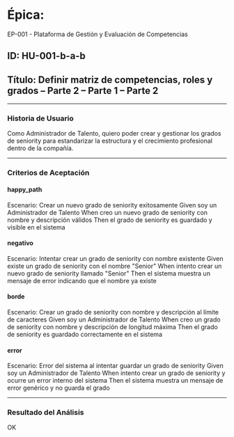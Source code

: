 # Épica: 
EP-001 - Plataforma de Gestión y Evaluación de Competencias

## ID: HU-001-b-a-b  
## Título: Definir matriz de competencias, roles y grados – Parte 2 – Parte 1 – Parte 2

---

### Historia de Usuario

Como Administrador de Talento, quiero poder crear y gestionar los grados de seniority para estandarizar la estructura y el crecimiento profesional dentro de la compañía.

---

### Criterios de Aceptación

#### happy_path
Escenario: Crear un nuevo grado de seniority exitosamente
  Given soy un Administrador de Talento
  When creo un nuevo grado de seniority con nombre y descripción válidos
  Then el grado de seniority es guardado y visible en el sistema

#### negativo
Escenario: Intentar crear un grado de seniority con nombre existente
  Given existe un grado de seniority con el nombre "Senior"
  When intento crear un nuevo grado de seniority llamado "Senior"
  Then el sistema muestra un mensaje de error indicando que el nombre ya existe

#### borde
Escenario: Crear un grado de seniority con nombre y descripción al límite de caracteres
  Given soy un Administrador de Talento
  When creo un grado de seniority con nombre y descripción de longitud máxima
  Then el grado de seniority es guardado correctamente en el sistema

#### error
Escenario: Error del sistema al intentar guardar un grado de seniority
  Given soy un Administrador de Talento
  When intento crear un grado de seniority y ocurre un error interno del sistema
  Then el sistema muestra un mensaje de error genérico y no guarda el grado

---

### Resultado del Análisis  
OK


